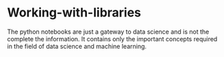 # Working-with-libraries
The python notebooks are just a gateway to data science and is not the complete the information. 
It contains only the important concepts required in the field of data science and machine learning.
